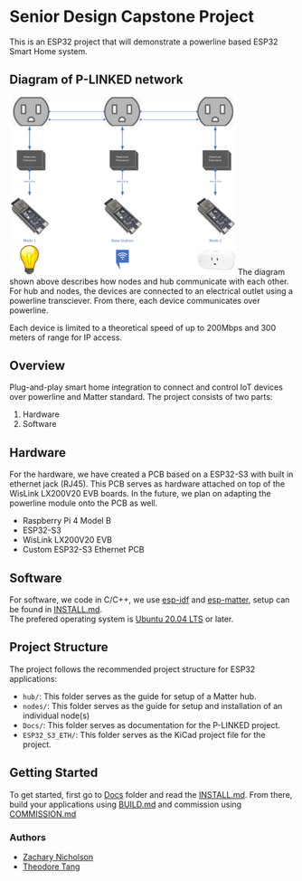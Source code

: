 # Senior Design Capstone Project
This is an ESP32 project that will demonstrate a powerline based ESP32 Smart Home system.

## Diagram of P-LINKED network

<img src = "https://github.com/znicholson17/P-Linked/blob/main/Docs/Images/P-LINKED_DIAGRAM.png" width="400" hiehgt="400">
The diagram shown above describes how nodes and hub communicate with each other. For hub and nodes, the devices are connected to an electrical outlet using a powerline transciever. 
From there, each device communicates over powerline.   

Each device is limited to a theoretical speed of up to 200Mbps and 300 meters of range for IP access.

## Overview
Plug-and-play smart home integration to connect and control IoT devices over powerline and Matter standard.
The project consists of two parts:
1. Hardware
2. Software

## Hardware
For the hardware, we have created a PCB based on a ESP32-S3 with built in ethernet jack (RJ45). This PCB serves as hardware attached on top of the WisLink LX200V20 EVB boards. In the future, we plan on adapting the powerline module onto the PCB as well.

- Raspberry Pi 4 Model B
- ESP32-S3 
- WisLink LX200V20 EVB
- Custom ESP32-S3 Ethernet PCB

## Software
For software, we code in C/C++, we use [esp-idf](https://docs.espressif.com/projects/esp-idf/en/v5.2/esp32s3/get-started/index.html)
and [esp-matter](https://docs.espressif.com/projects/esp-matter/en/latest/esp32s3/developing.html#),
setup can be found in [INSTALL.md](https://github.com/znicholson17/P-Linked/blob/main/Docs/INSTALL.md).   
The prefered operating system is [Ubuntu 20.04 LTS](https://ubuntu.com/download/desktop) or later.


## Project Structure
The project follows the recommended project structure for ESP32 applications:
- `hub/`: This folder serves as the guide for setup of a Matter hub.
- `nodes/`: This folder serves as the guide for setup and installation of an individual node(s)
- `Docs/`: This folder serves as documentation for the P-LINKED project.
- `ESP32_S3_ETH/`: This folder serves as the KiCad project file for the project.

## Getting Started
To get started, first go to [Docs](https://github.com/znicholson17/P-Linked/tree/main/Docs) folder and read the [INSTALL.md](https://github.com/znicholson17/P-Linked/blob/main/Docs/INSTALL.md).
From there, build your applications using [BUILD.md](https://github.com/znicholson17/P-Linked/blob/main/Docs/BUILD.md) and commission using [COMMISSION.md](https://github.com/znicholson17/P-Linked/blob/main/Docs/COMMISSION.md)  


### Authors

- [Zachary Nicholson](https://github.com/znicholson17)
- [Theodore Tang](https://github.com/leunknown)
